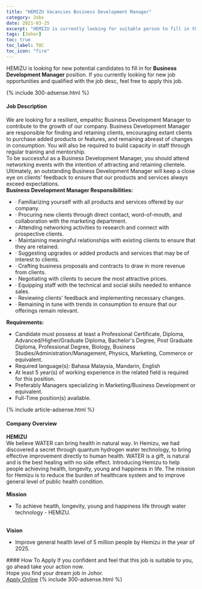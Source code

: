 ```yaml
---
title: "HEMIZU Vacancies Business Development Manager" 
category: Jobs 
date: 2021-03-25 
excerpt: "HEMIZU is currently looking for suitable person to fill in the Business Development Manager which based in Johor" 
tags: [Johor] 
toc: true 
toc_label: TOC 
toc_icon: "fire" 
--- 
```


<p>HEMIZU is looking for new potential candidates to fill in for <b>Business Development Manager</b> position. If you currently looking for new job opportunities and qualified with the job desc, feel free to apply this job.
</p>{% include 300-adsense.html %} 
<div><div><h4>Job Description</h4></div><div><div><span><div><div><div>We are looking for a resilient, empathic Business Development Manager to contribute to the growth of our company. Business Development Manager are responsible for finding and retaining clients, encouraging extant clients to purchase added products or features, and remaining abreast of changes in consumption. You will also be required to build capacity in staff through regular training and mentorship.</div><div>To be successful as a Business Development Manager, you should attend networking events with the intention of attracting and retaining clientele. Ultimately, an outstanding Business Development Manager will keep a close eye on clients' feedback to ensure that our products and services always exceed expectations.</div><strong>Business Development Manager Responsibilities:</strong><ul><li>&#183; Familiarizing yourself with all products and services offered by our company.</li><li>&#183; Procuring new clients through direct contact, word-of-mouth, and collaboration with the marketing department.</li><li>&#183; Attending networking activities to research and connect with prospective clients.</li><li>&#183; Maintaining meaningful relationships with existing clients to ensure that they are retained.</li><li>&#183; Suggesting upgrades or added products and services that may be of interest to clients.</li><li>&#183; Crafting business proposals and contracts to draw in more revenue from clients.</li><li>&#183; Negotiating with clients to secure the most attractive prices.</li><li>&#183; Equipping staff with the technical and social skills needed to enhance sales.</li><li>&#183; Reviewing clients' feedback and implementing necessary changes.</li><li>&#183; Remaining in tune with trends in consumption to ensure that our offerings remain relevant.</li></ul><div><strong>Requirements:</strong></div></div><ul><li>Candidate must possess at least a Professional Certificate, Diploma, Advanced/Higher/Graduate Diploma, Bachelor's Degree, Post Graduate Diploma, Professional Degree, Biology, Business Studies/Administration/Management, Physics, Marketing, Commerce or equivalent.</li><li>Required language(s): Bahasa Malaysia, Mandarin, English</li><li>At least 5 year(s) of working experience in the related field is required for this position.</li><li>Preferably Managers specializing in Marketing/Business Development or equivalent.</li><li>Full-Time position(s) available.</li></ul></div></span></div></div></div> 
{% include article-adsense.html %} 
<div><div><h4>Company Overview</h4></div><div><div><span><div><div>
<strong>HEMIZU</strong></div>
<div>
	We believe WATER can bring health in natural way. In Hemizu, we had discovered a secret through quantum hydrogen water technology, to bring effective improvement directly to human health. WATER is a gift, is natural and is the best healing with no side effect. Introducing Hemizu to help people achieving health, longevity, young and happiness in life. The mission for Hemizu is to reduce the burden of healthcare system and to improve general level of public health condition.</div>
<div>
<br>
<strong>Mission</strong></div>
<ul>
<li>
		To achieve health, longevity, young and happiness life through water technology - HEMIZU.</li>
</ul>
<div>
<br>
<strong>Vision</strong></div>
<ul>
<li>
		Improve general health level of 5 million people by Hemizu in the year of 2025.</li>
</ul></div></span></div></div></div> 
#### How To Apply 
If you confident and feel that this job is suitable to you, go ahead take your action now. <br/> 
Hope you find your dream job in Johor. <br/> 
<a href="https://www.jobstreet.com.my/en/job/business-development-manager-4516191?jobId=jobstreet-my-job-4516191&" class="btn btn--info" target="_blank" rel="nofollow noopenner">Apply Online</a> 
{% include 300-adsense.html %} 